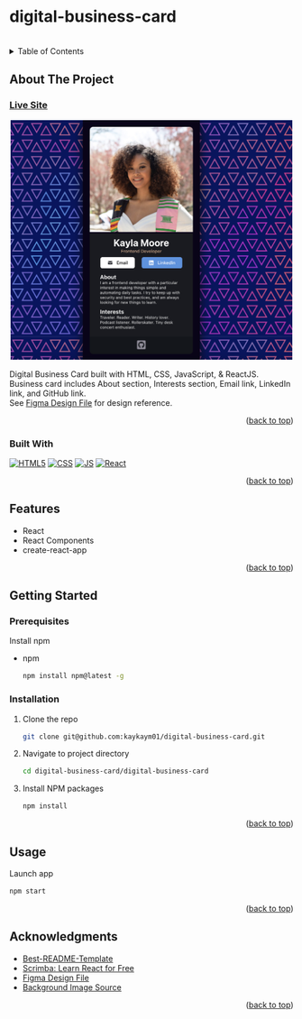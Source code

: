 # digital-business-card

<!-- Improved compatibility of back to top link: See: https://github.com/othneildrew/Best-README-Template/pull/73 -->

<a name="readme-top"></a>

<!--
*** Thanks for checking out the Best-README-Template. If you have a suggestion
*** that would make this better, please fork the repo and create a pull request
*** or simply open an issue with the tag "enhancement".
*** Don't forget to give the project a star!
*** Thanks again! Now go create something AMAZING! :D
-->

<!-- PROJECT LOGO -->
<br />

<!-- TABLE OF CONTENTS -->
<details>
  <summary>Table of Contents</summary>
  <ol>
    <li>
      <a href="#about-the-project">About The Project</a>
      <ul>
        <li><a href="#built-with">Built With</a></li>
        <li><a href="#features">Features</a></li>
      </ul>
    </li>
    <li>
      <a href="#getting-started">Getting Started</a>
      <ul>
        <li><a href="#prerequisites">Prerequisites</a></li>
        <li><a href="#installation">Installation</a></li>
      </ul>
    </li>
    <li><a href="#usage">Usage</a></li>
    <li><a href="#acknowledgments">Acknowledgments</a></li>
  </ol>
</details>

<!-- ABOUT THE PROJECT -->

## About The Project
### [Live Site](https://kaykaym01.github.io/digital-business-card/)

<p align="center">
    <img src="./site-screenshot.png" height="425px" width="500px"/>
</p>

<p>
    Digital Business Card built with HTML, CSS, JavaScript, & ReactJS. Business card includes About section, Interests section, Email link, LinkedIn link, and GitHub link. <br>
    See <a href="https://www.figma.com/file/beqxONeMYVVnCUdBu9IkeA/Digital-Business-Card-(Copy)?node-id=0%3A1">Figma Design File</a> for design reference.
</p>

<p align="right">(<a href="#readme-top">back to top</a>)</p>

### Built With

[![HTML5][html-shield]][html-url]
[![CSS][css-shield]][css-url]
[![JS][js-shield]][js-url]
[![React][react.js]][react-url]

<p align="right">(<a href="#readme-top">back to top</a>)</p>

<!-- Features -->

## Features

- React
- React Components
- create-react-app

<p align="right">(<a href="#readme-top">back to top</a>)</p>

<!-- GETTING STARTED -->

## Getting Started

### Prerequisites

Install npm

- npm
  ```sh
  npm install npm@latest -g
  ```

### Installation

1. Clone the repo
   ```sh
   git clone git@github.com:kaykaym01/digital-business-card.git
   ```
2. Navigate to project directory
   ```sh
   cd digital-business-card/digital-business-card
   ```
3. Install NPM packages
   ```sh
   npm install
   ```

<p align="right">(<a href="#readme-top">back to top</a>)</p>

<!-- USAGE EXAMPLES -->

## Usage

Launch app

```sh
npm start
```

<p align="right">(<a href="#readme-top">back to top</a>)</p>


<!-- ACKNOWLEDGMENTS -->

## Acknowledgments

- [Best-README-Template](https://github.com/othneildrew/Best-README-Template)
- [Scrimba: Learn React for Free](https://scrimba.com/learn/learnreact)
- [Figma Design File](https://www.figma.com/file/beqxONeMYVVnCUdBu9IkeA/Digital-Business-Card-(Copy)?node-id=0%3A1)
- [Background Image Source](https://www.freepik.com/free-vector/abstract-colorful-small-triangle-pattern-banner-design_8776748.htm#query=repeat%20pattern&position=3&from_view=keyword)

<p align="right">(<a href="#readme-top">back to top</a>)</p>

[react.js]: https://img.shields.io/badge/React-20232A?style=for-the-badge&logo=react&logoColor=61DAFB
[react-url]: https://reactjs.org/
[html-shield]: https://img.shields.io/badge/HTML5-E34F26?style=for-the-badge&logo=html5&logoColor=white
[html-url]: https://www.w3.org/html/
[js-shield]: https://img.shields.io/badge/JavaScript-F7DF1E?style=for-the-badge&logo=javascript&logoColor=black
[js-url]: https://developer.mozilla.org/en-US/docs/Web/JavaScript
[css-shield]: https://img.shields.io/badge/CSS3-1572B6?style=for-the-badge&logo=css3&logoColor=white
[css-url]: https://www.w3schools.com/css/
